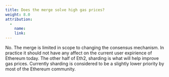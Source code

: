 ```yaml
---
title: Does the merge solve high gas prices?
weight: 8.0
attribution:
  -
    name:
    link:
---
```

No. The merge is limited in scope to changing the consensus mechanism. In practice it should not have any affect on the current user expirience of Ethereum today. The other half of Eth2, sharding is what will help improve gas prices. Currently sharding is considered to be a slightly lower priority by most of the Ethereum community.
